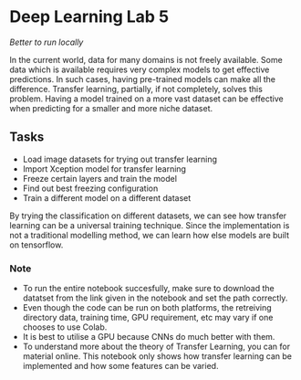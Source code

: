 # Deep Learning Lab 5

*Better to run locally*

In the current world, data for many domains is not freely available.
Some data which is available requires very complex models to get effective predictions.
In such cases, having pre-trained models can make all the difference. 
Transfer learning, partially, if not completely, solves this problem. 
Having a model trained on a more vast dataset can be effective when predicting for a smaller and more niche dataset.

## Tasks

* Load image datasets for trying out transfer learning
* Import Xception model for transfer learning
* Freeze certain layers and train the model
* Find out best freezing configuration
* Train a different model on a different dataset

By trying the classification on different datasets, we can see how transfer learning can be a universal training technique.
Since the implementation is not a traditional modelling method, we can learn how else models are built on tensorflow.

### Note

* To run the entire notebook succesfully, make sure to download the datatset from the link given in the notebook and set the path correctly.
* Even though the code can be run on both platforms, the retreiving directory data, training time, GPU requirement, etc may vary if one chooses to use Colab.
* It is best to utilise a GPU because CNNs do much better with them.
* To understand more about the theory of Transfer Learning, you can for material online. This notebook only shows how transfer learning can be implemented and how some features can be varied.